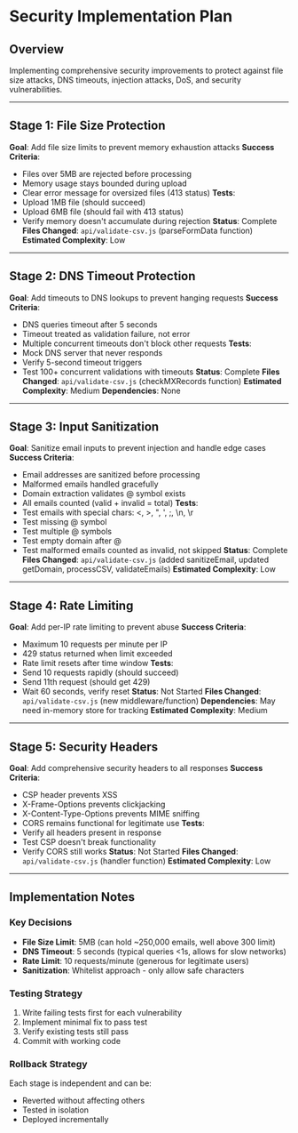 # Security Implementation Plan

## Overview
Implementing comprehensive security improvements to protect against file size attacks, DNS timeouts, injection attacks, DoS, and security vulnerabilities.

---

## Stage 1: File Size Protection
**Goal**: Add file size limits to prevent memory exhaustion attacks
**Success Criteria**: 
- Files over 5MB are rejected before processing
- Memory usage stays bounded during upload
- Clear error message for oversized files (413 status)
**Tests**:
- Upload 1MB file (should succeed)
- Upload 6MB file (should fail with 413 status)
- Verify memory doesn't accumulate during rejection
**Status**: Complete
**Files Changed**: `api/validate-csv.js` (parseFormData function)
**Estimated Complexity**: Low

---

## Stage 2: DNS Timeout Protection
**Goal**: Add timeouts to DNS lookups to prevent hanging requests
**Success Criteria**:
- DNS queries timeout after 5 seconds
- Timeout treated as validation failure, not error
- Multiple concurrent timeouts don't block other requests
**Tests**:
- Mock DNS server that never responds
- Verify 5-second timeout triggers
- Test 100+ concurrent validations with timeouts
**Status**: Complete
**Files Changed**: `api/validate-csv.js` (checkMXRecords function)
**Estimated Complexity**: Medium
**Dependencies**: None

---

## Stage 3: Input Sanitization
**Goal**: Sanitize email inputs to prevent injection and handle edge cases
**Success Criteria**:
- Email addresses are sanitized before processing
- Malformed emails handled gracefully
- Domain extraction validates @ symbol exists
- All emails counted (valid + invalid = total)
**Tests**:
- Test emails with special chars: <, >, ", ', ;, \n, \r
- Test missing @ symbol
- Test multiple @ symbols
- Test empty domain after @
- Test malformed emails counted as invalid, not skipped
**Status**: Complete
**Files Changed**: `api/validate-csv.js` (added sanitizeEmail, updated getDomain, processCSV, validateEmails)
**Estimated Complexity**: Low

---

## Stage 4: Rate Limiting
**Goal**: Add per-IP rate limiting to prevent abuse
**Success Criteria**:
- Maximum 10 requests per minute per IP
- 429 status returned when limit exceeded
- Rate limit resets after time window
**Tests**:
- Send 10 requests rapidly (should succeed)
- Send 11th request (should get 429)
- Wait 60 seconds, verify reset
**Status**: Not Started
**Files Changed**: `api/validate-csv.js` (new middleware/function)
**Dependencies**: May need in-memory store for tracking
**Estimated Complexity**: Medium

---

## Stage 5: Security Headers
**Goal**: Add comprehensive security headers to all responses
**Success Criteria**:
- CSP header prevents XSS
- X-Frame-Options prevents clickjacking
- X-Content-Type-Options prevents MIME sniffing
- CORS remains functional for legitimate use
**Tests**:
- Verify all headers present in response
- Test CSP doesn't break functionality
- Verify CORS still works
**Status**: Not Started
**Files Changed**: `api/validate-csv.js` (handler function)
**Estimated Complexity**: Low

---

## Implementation Notes

### Key Decisions
- **File Size Limit**: 5MB (can hold ~250,000 emails, well above 300 limit)
- **DNS Timeout**: 5 seconds (typical queries <1s, allows for slow networks)
- **Rate Limit**: 10 requests/minute (generous for legitimate users)
- **Sanitization**: Whitelist approach - only allow safe characters

### Testing Strategy
1. Write failing tests first for each vulnerability
2. Implement minimal fix to pass test
3. Verify existing tests still pass
4. Commit with working code

### Rollback Strategy
Each stage is independent and can be:
- Reverted without affecting others
- Tested in isolation
- Deployed incrementally